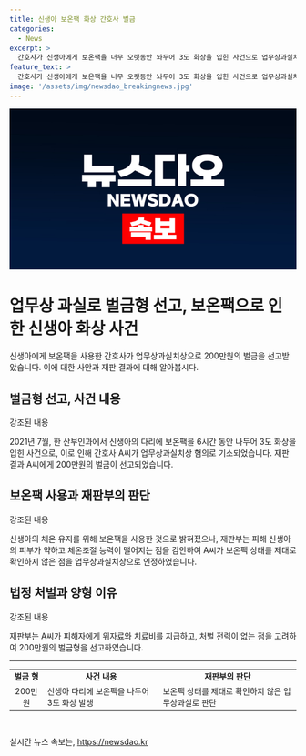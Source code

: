 ```yaml
---
title: 신생아 보온팩 화상 간호사 벌금
categories:
  - News
excerpt: >
  간호사가 신생아에게 보온팩을 너무 오랫동안 놔두어 3도 화상을 입힌 사건으로 업무상과실치상 혐의로 벌금 200만원을 선고받았다. 사고 당시 보온팩을 이불에 넣어둔 채 체온 유지를 위한 행동이지만, 재판부는 피해자의 미약한 상태와 체온조절 능력을 고려하여 업무상과실을 인정했다. 재판부는 피해자의 체온을 유지하기 위한 노력은 이해하지만, 보온팩 상태를 확인하지 않은 점을 지적했다. 피해자에 대한 위자료 및 치료비 지급과 피의자의 처벌 전력 등을 고려하여 양형 이유를 밝혔다. (단어 수: 122)
feature_text: >
  간호사가 신생아에게 보온팩을 너무 오랫동안 놔두어 3도 화상을 입힌 사건으로 업무상과실치상 혐의로 벌금 200만원을 선고받았다. 사고 당시 보온팩을 이불에 넣어둔 채 체온 유지를 위한 행동이지만, 재판부는 피해자의 미약한 상태와 체온조절 능력을 고려하여 업무상과실을 인정했다. 재판부는 피해자의 체온을 유지하기 위한 노력은 이해하지만, 보온팩 상태를 확인하지 않은 점을 지적했다. 피해자에 대한 위자료 및 치료비 지급과 피의자의 처벌 전력 등을 고려하여 양형 이유를 밝혔다. (단어 수: 122)
image: '/assets/img/newsdao_breakingnews.jpg'
---
```


<p><img src="/assets/img/newsdao_breakingnews.jpg" alt="pcversion 속보" /></p>

<h1>업무상 과실로 벌금형 선고, 보온팩으로 인한 신생아 화상 사건</h1>

<p data-ke-size="size16">신생아에게 보온팩을 사용한 간호사가 업무상과실치상으로 200만원의 벌금을 선고받았습니다. 이에 대한 사안과 재판 결과에 대해 알아봅시다.</p>

<h2>벌금형 선고, 사건 내용</h2>

<p data-ke-size="size16">강조된 내용</p>

<p>2021년 7월, 한 산부인과에서 신생아의 다리에 보온팩을 6시간 동안 나두어 3도 화상을 입힌 사건으로, 이로 인해 간호사 A씨가 업무상과실치상 혐의로 기소되었습니다. 재판 결과 A씨에게 200만원의 벌금이 선고되었습니다.</p>

<h2>보온팩 사용과 재판부의 판단</h2>

<p data-ke-size="size16">강조된 내용</p>

<p>신생아의 체온 유지를 위해 보온팩을 사용한 것으로 밝혀졌으나, 재판부는 피해 신생아의 피부가 약하고 체온조절 능력이 떨어지는 점을 감안하여 A씨가 보온팩 상태를 제대로 확인하지 않은 점을 업무상과실치상으로 인정하였습니다.</p>

<h2>법정 처벌과 양형 이유</h2>

<p data-ke-size="size16">강조된 내용</p>

<p>재판부는 A씨가 피해자에게 위자료와 치료비를 지급하고, 처벌 전력이 없는 점을 고려하여 200만원의 벌금형을 선고하였습니다.</p>

<hr data-ke-style="hr1">

<table>
    <tbody>
        <tr>
            <td style="text-align: center; height: 17px;"><b>벌금 형</b></td>
            <td style="text-align: center; height: 17px;"><b>사건 내용</b></td>
            <td style="text-align: center; height: 17px;"><b>재판부의 판단</b></td>
        </tr>
        <tr>
            <td style="text-align: center;">200만원</td>
            <td>신생아 다리에 보온팩을 나두어 3도 화상 발생</td>
            <td>보온팩 상태를 제대로 확인하지 않은 업무상과실로 판단</td>
        </tr>
    </tbody>
</table>

<p data-ke-size="size16">&nbsp;</p>
실시간 뉴스 속보는, <a href="https://newsdao.kr" rel="dofollow">https://newsdao.kr</a>


